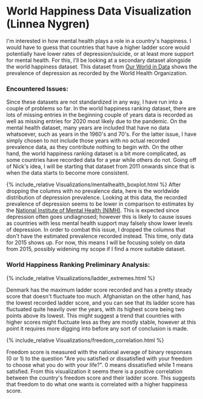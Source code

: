 # World Happiness Data Visualization (Linnea Nygren)

I'm interested in how mental health plays a role in a country's happiness. I would have to guess that countries that have a higher ladder score would potentially have lower rates of depression/suicide, or at least more support for mental health. For this, I'll be looking at a secondary dataset alongside the world happiness dataset.
This dataset from [Our World in Data](https://ourworldindata.org/mental-health) shows the prevalence of depression as recorded by the World Health Organization. 

### Encountered Issues:
Since these datasets are not standardized in any way, I have run into a couple of problems so far. In the world happiness ranking dataset, there are lots of missing entries in the beginning couple of years data is recorded as well as missing entries for 2020 most likely due to the pandemic. On the mental health dataset,
many years are included that have no data whatsoever, such as years in the 1960's and 70's. For the latter issue, I have simply chosen to not include those years with no actual recorded prevalence data, as they contribute nothing to begin with. On the other hand,
the world happiness ranking dataset is a bit more complicated, as some countries have recorded data for a year while others do not. Going off of Nick's idea, I will be starting that dataset from 2011 onwards since that is when the data starts to become more consistent.

{% include_relative Visualizations/mentalhealth_boxplot.html %}
After dropping the columns with no prevalence data, here is the worldwide distribution of depression prevalence. Looking at this data, the recorded prevalence of depression seems to be lower in comparison to estimates by the [National Institute of Mental Health (NIMH)](https://www.nimh.nih.gov/health/statistics/major-depression).
This is expected since depression often goes undiagnosed; however this is likely to cause issues as countries with less mental health support may falsely show lower levels of depression. In order to combat this issue, I dropped the columns that don't have the estimated prevalence recorded instead. This time, only data for 2015 shows up. For now, this means I will be focusing solely on data from 2015, possibly widening my scope if I find a more suitable dataset.

### World Happiness Ranking Preliminary Analysis:
{% include_relative Visualizations/ladder_extremes.html %}

Denmark has the maximum ladder score recorded and has a pretty steady score that doesn't fluctuate too much. Afghanistan on the other hand, has the lowest recorded ladder score,
and you can see that its ladder score has fluctuated quite heavily over the years, with its highest score being two points above its lowest. This might suggest a trend that countries
with higher scores might fluctuate less as they are mostly stable, however at this point it requires more digging into before any sort of conclusion is made.

{% include_relative Visualizations/freedom_correlation.html %}

Freedom score is measured with the national average of binary responses (0 or 1) to the question "Are you satisfied or dissatisfied with your freedom to choose what you do with your 
life?". 0 means dissatisfied while 1 means satisfied. From this visualization it seems there is a positive correlation between the country's freedom score and their ladder score.
This suggests that freedom to do what one wants is correlated with a higher happiness score. 

